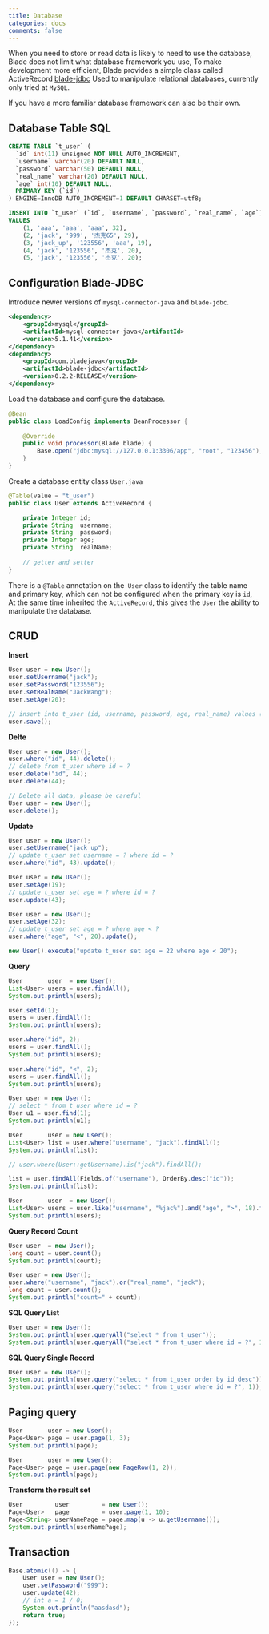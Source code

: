 ```yaml
---
title: Database
categories: docs
comments: false
---
```


When you need to store or read data is likely to need to use the database, Blade does not limit what database framework you use,
To make development more efficient, Blade provides a simple class called ActiveRecord [blade-jdbc](https://github.com/lets-blade/blade-jdbc)
Used to manipulate relational databases, currently only tried at `MySQL`. 

If you have a more familiar database framework can also be their own.

## Database Table SQL

```sql
CREATE TABLE `t_user` (
  `id` int(11) unsigned NOT NULL AUTO_INCREMENT,
  `username` varchar(20) DEFAULT NULL,
  `password` varchar(50) DEFAULT NULL,
  `real_name` varchar(20) DEFAULT NULL,
  `age` int(10) DEFAULT NULL,
  PRIMARY KEY (`id`)
) ENGINE=InnoDB AUTO_INCREMENT=1 DEFAULT CHARSET=utf8;

INSERT INTO `t_user` (`id`, `username`, `password`, `real_name`, `age`)
VALUES
	(1, 'aaa', 'aaa', 'aaa', 32),
	(2, 'jack', '999', '杰克65', 29),
	(3, 'jack_up', '123556', 'aaa', 19),
	(4, 'jack', '123556', '杰克', 20),
	(5, 'jack', '123556', '杰克', 20);
```


## Configuration Blade-JDBC

Introduce newer versions of `mysql-connector-java` and `blade-jdbc`.

```xml
<dependency>
    <groupId>mysql</groupId>
    <artifactId>mysql-connector-java</artifactId>
    <version>5.1.41</version>
</dependency>
<dependency>
    <groupId>com.bladejava</groupId>
    <artifactId>blade-jdbc</artifactId>
    <version>0.2.2-RELEASE</version>
</dependency>
```

Load the database and configure the database.

```java
@Bean
public class LoadConfig implements BeanProcessor {
    
    @Override
    public void processor(Blade blade) {
        Base.open("jdbc:mysql://127.0.0.1:3306/app", "root", "123456");
    }
}
```

Create a database entity class `User.java`

```java
@Table(value = "t_user")
public class User extends ActiveRecord {

    private Integer id;
    private String  username;
    private String  password;
    private Integer age;
    private String  realName;
    
    // getter and setter
}
```

There is a `@Table` annotation on the` User` class to identify the table name and primary key, which can not be configured when the primary key is `id`,
At the same time inherited the `ActiveRecord`, this gives the `User` the ability to manipulate the database.

## CRUD

**Insert**

```java
User user = new User();
user.setUsername("jack");
user.setPassword("123556");
user.setRealName("JackWang");
user.setAge(20);

// insert into t_user (id, username, password, age, real_name) values (?, ?, ?, ?, ?)
user.save();
```

**Delte**

```java
User user = new User();
user.where("id", 44).delete();
// delete from t_user where id = ?
user.delete("id", 44);
user.delete(44);
```

```java
// Delete all data, please be careful
User user = new User();
user.delete();
```

**Update**

```java
User user = new User();
user.setUsername("jack_up");
// update t_user set username = ? where id = ?
user.where("id", 43).update();
```

```java
User user = new User();
user.setAge(19);
// update t_user set age = ? where id = ?
user.update(43);
```

```java
User user = new User();
user.setAge(32);
// update t_user set age = ? where age < ?
user.where("age", "<", 20).update();
```

```java
new User().execute("update t_user set age = 22 where age < 20");
```

**Query**

```java
User       user  = new User();
List<User> users = user.findAll();
System.out.println(users);

user.setId(1);
users = user.findAll();
System.out.println(users);

user.where("id", 2);
users = user.findAll();
System.out.println(users);

user.where("id", "<", 2);
users = user.findAll();
System.out.println(users);
```

```java
User user = new User();
// select * from t_user where id = ?
User u1 = user.find(1);
System.out.println(u1);
```

```java
User       user = new User();
List<User> list = user.where("username", "jack").findAll();
System.out.println(list);

// user.where(User::getUsername).is("jack").findAll();

list = user.findAll(Fields.of("username"), OrderBy.desc("id"));
System.out.println(list);
```

```java
User       user  = new User();
List<User> users = user.like("username", "%jac%").and("age", ">", 18).findAll();
System.out.println(users);
```

**Query Record Count**

```java
User user  = new User();
long count = user.count();
System.out.println(count);
```

```java
User user = new User();
user.where("username", "jack").or("real_name", "jack");
long count = user.count();
System.out.println("count=" + count);
```

**SQL Query List**

```java
User user = new User();
System.out.println(user.queryAll("select * from t_user"));
System.out.println(user.queryAll("select * from t_user where id = ?", 1));
```

**SQL Query Single Record**

```java
User user = new User();
System.out.println(user.query("select * from t_user order by id desc"));
System.out.println(user.query("select * from t_user where id = ?", 1));
```

## Paging query

```java
User       user = new User();
Page<User> page = user.page(1, 3);
System.out.println(page);
```

```java
User       user = new User();
Page<User> page = user.page(new PageRow(1, 2));
System.out.println(page);
```

**Transform the result set**

```java
User         user         = new User();
Page<User>   page         = user.page(1, 10);
Page<String> userNamePage = page.map(u -> u.getUsername());
System.out.println(userNamePage);
```

## Transaction

```java
Base.atomic(() -> {
    User user = new User();
    user.setPassword("999");
    user.update(42);
    // int a = 1 / 0;
    System.out.println("aasdasd");
    return true;
});
```